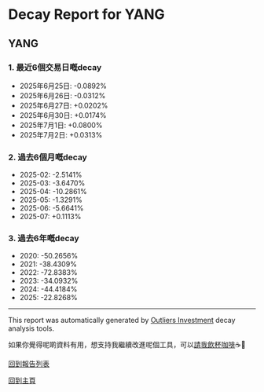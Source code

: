 # Decay Report for YANG

## YANG

### 1. 最近6個交易日嘅decay

- 2025年6月25日: -0.0892%
- 2025年6月26日: -0.0312%
- 2025年6月27日: +0.0202%
- 2025年6月30日: +0.0174%
- 2025年7月1日: +0.0800%
- 2025年7月2日: +0.0313%

### 2. 過去6個月嘅decay

- 2025-02: -2.5141%
- 2025-03: -3.6470%
- 2025-04: -10.2861%
- 2025-05: -1.3291%
- 2025-06: -5.6641%
- 2025-07: +0.1113%

### 3. 過去6年嘅decay

- 2020: -50.2656%
- 2021: -38.4309%
- 2022: -72.8383%
- 2023: -34.0932%
- 2024: -44.4184%
- 2025: -22.8268%

------------------------------
This report was automatically generated by [Outliers Investment](https://outliersecon.github.io/Outliers-Investment/) decay analysis tools.

如果你覺得呢啲資料有用，想支持我繼續改進呢個工具，可以[請我飲杯咖啡](https://buymeacoffee.com/outliersecon)☕🙏

[回到報告列表](https://outliersecon.github.io/Outliers-Investment/reports/reports_public)

[回到主頁](https://outliersecon.github.io/Outliers-Investment/)